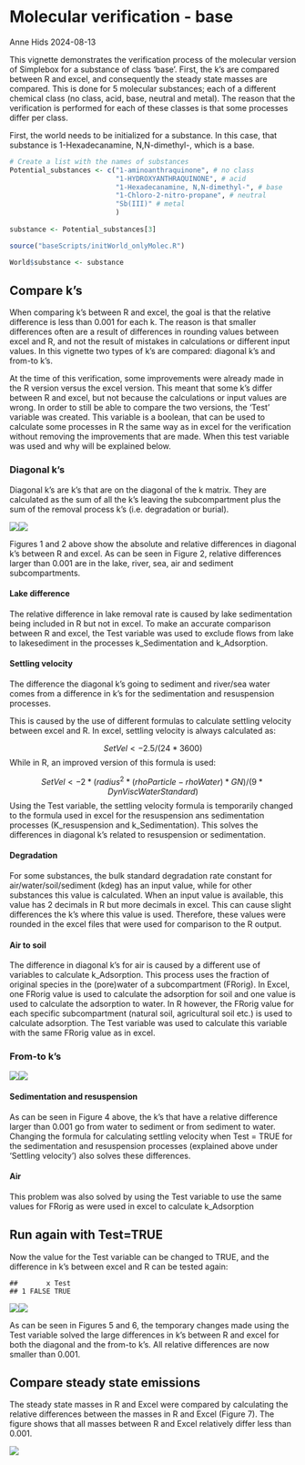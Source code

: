Molecular verification - base
================
Anne Hids
2024-08-13

This vignette demonstrates the verification process of the molecular
version of Simplebox for a substance of class ‘base’. First, the k’s are
compared between R and excel, and consequently the steady state masses
are compared. This is done for 5 molecular substances; each of a
different chemical class (no class, acid, base, neutral and metal). The
reason that the verification is performed for each of these classes is
that some processes differ per class.

First, the world needs to be initialized for a substance. In this case,
that substance is 1-Hexadecanamine, N,N-dimethyl-, which is a base.

``` r
# Create a list with the names of substances
Potential_substances <- c("1-aminoanthraquinone", # no class
                          "1-HYDROXYANTHRAQUINONE", # acid
                          "1-Hexadecanamine, N,N-dimethyl-", # base
                          "1-Chloro-2-nitro-propane", # neutral
                          "Sb(III)" # metal
                          ) 
              
substance <- Potential_substances[3]

source("baseScripts/initWorld_onlyMolec.R")

World$substance <- substance
```

## Compare k’s

When comparing k’s between R and excel, the goal is that the relative
difference is less than 0.001 for each k. The reason is that smaller
differences often are a result of differences in rounding values between
excel and R, and not the result of mistakes in calculations or different
input values. In this vignette two types of k’s are compared: diagonal
k’s and from-to k’s.

At the time of this verification, some improvements were already made in
the R version versus the excel version. This meant that some k’s differ
between R and excel, but not because the calculations or input values
are wrong. In order to still be able to compare the two versions, the
‘Test’ variable was created. This variable is a boolean, that can be
used to calculate some processes in R the same way as in excel for the
verification without removing the improvements that are made. When this
test variable was used and why will be explained below.

### Diagonal k’s

Diagonal k’s are k’s that are on the diagonal of the k matrix. They are
calculated as the sum of all the k’s leaving the subcompartment plus the
sum of the removal process k’s (i.e. degradation or burial).

![](Molecular-verification---base_files/figure-gfm/Plot%20diagonal%20differences-1.png)<!-- -->![](Molecular-verification---base_files/figure-gfm/Plot%20diagonal%20differences-2.png)<!-- -->

Figures 1 and 2 above show the absolute and relative differences in
diagonal k’s between R and excel. As can be seen in Figure 2, relative
differences larger than 0.001 are in the lake, river, sea, air and
sediment subcompartments.

#### Lake difference

The relative difference in lake removal rate is caused by lake
sedimentation being included in R but not in excel. To make an accurate
comparison between R and excel, the Test variable was used to exclude
flows from lake to lakesediment in the processes k_Sedimentation and
k_Adsorption.

#### Settling velocity

The difference the diagonal k’s going to sediment and river/sea water
comes from a difference in k’s for the sedimentation and resuspension
processes.

This is caused by the use of different formulas to calculate settling
velocity between excel and R. In excel, settling velocity is always
calculated as:

$$ 
SetVel <- 2.5/(24*3600)
$$ While in R, an improved version of this formula is used:

$$ 
SetVel <- 2*(radius^2*(rhoParticle-rhoWater)*GN) / (9*DynViscWaterStandard)
$$ Using the Test variable, the settling velocity formula is temporarily
changed to the formula used in excel for the resuspension ans
sedimentation processes (K_resuspension and k_Sedimentation). This
solves the differences in diagonal k’s related to resuspension or
sedimentation.

#### Degradation

For some substances, the bulk standard degradation rate constant for
air/water/soil/sediment (kdeg) has an input value, while for other
substances this value is calculated. When an input value is available,
this value has 2 decimals in R but more decimals in excel. This can
cause slight differences the k’s where this value is used. Therefore,
these values were rounded in the excel files that were used for
comparison to the R output.

#### Air to soil

The difference in diagonal k’s for air is caused by a different use of
variables to calculate k_Adsorption. This process uses the fraction of
original species in the (pore)water of a subcompartment (FRorig). In
Excel, one FRorig value is used to calculate the adsorption for soil and
one value is used to calculate the adsorption to water. In R however,
the FRorig value for each specific subcompartment (natural soil,
agricultural soil etc.) is used to calculate adsorption. The Test
variable was used to calculate this variable with the same FRorig value
as in excel.

### From-to k’s

![](Molecular-verification---base_files/figure-gfm/Plot%20k%20differences-1.png)<!-- -->![](Molecular-verification---base_files/figure-gfm/Plot%20k%20differences-2.png)<!-- -->

#### Sedimentation and resuspension

As can be seen in Figure 4 above, the k’s that have a relative
difference larger than 0.001 go from water to sediment or from sediment
to water. Changing the formula for calculating settling velocity when
Test = TRUE for the sedimentation and resuspension processes (explained
above under ‘Settling velocity’) also solves these differences.

#### Air

This problem was also solved by using the Test variable to use the same
values for FRorig as were used in excel to calculate k_Adsorption

## Run again with Test=TRUE

Now the value for the Test variable can be changed to TRUE, and the
difference in k’s between excel and R can be tested again:

    ##       x Test
    ## 1 FALSE TRUE

![](Molecular-verification---base_files/figure-gfm/Test%20TRUE-1.png)<!-- -->![](Molecular-verification---base_files/figure-gfm/Test%20TRUE-2.png)<!-- -->

As can be seen in Figures 5 and 6, the temporary changes made using the
Test variable solved the large differences in k’s between R and excel
for both the diagonal and the from-to k’s. All relative differences are
now smaller than 0.001.

## Compare steady state emissions

The steady state masses in R and Excel were compared by calculating the
relative differences between the masses in R and Excel (Figure 7). The
figure shows that all masses between R and Excel relatively differ less
than 0.001.

![](Molecular-verification---base_files/figure-gfm/comparison%20of%20steady%20state%20emissions%20using%20SB1Solve-1.png)<!-- -->
